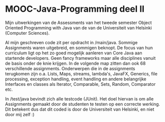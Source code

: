 # MOOC-Java-Programming deel II

Mijn uitwerkingen van de Assessments van het tweede semester Object Oriented Programming with Java van de van de Universiteit van Helsinki (Computer Sciences).

Al mijn geschreven code zit per opdracht in /main/java. Sommige Assignments waren uitgebreid, en sommigen beknopt. De focus van hun curriculum ligt op het zo goed mogelijk aanleren van Core Java aan startende developers. Geen fancy frameworks maar alle disciplines vanuit de basis onder de knie krijgen. 
In de volgende map zitten dan ook 68  verschillende assignments. Onderwerpen die in de assignments terugkomen zijn o.a. Lists, Maps, streams, lambda's, JavaFX, Generics, file processing, exception handling, event handling en andere belangrijke Interfaces en classes als Iterator, Comparable, Sets, Random, Comparator etc.

In /test/java bevindt zich alle testcode (JUnit). 
Het doel hiervan is om alle Assignments gemaakt door de studenten te testen op een correcte werking. Dit betekent dus dat dit coded is door de Universiteit van Helsinki, en niet door mij zelf :)
